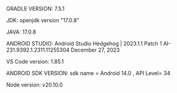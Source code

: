 GRADLE VERSION: 7.5.1

JDK: 
openjdk version "17.0.8"

JAVA: 17.0.8

ANDROID STUDIO: 
Android Studio Hedgehog | 2023.1.1 Patch 1 AI-231.9392.1.2311.11255304 December 27, 2023 

VS Code version: 1.85.1

ANDROID SDK VERSION:
sdk name = Android 14.0 , API Level= 34

Node version: v20.10.0